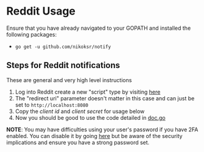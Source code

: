# Reddit Usage

Ensure that you have already navigated to your GOPATH and installed the following packages:

* `go get -u github.com/nikoksr/notify`

## Steps for Reddit notifications

These are general and very high level instructions

1. Log into Reddit create a new "script" type by visiting [here](https://www.reddit.com/prefs/apps/)
2. The "redirect uri" parameter doesn't matter in this case and can just be set to `http://localhost:8080`
2. Copy the *client id* and *client secret* for usage below
4. Now you should be good to use the code detailed in [doc.go](doc.go)

**NOTE**: You may have difficulties using your user's password if you have 2FA enabled. You can disable it by going [here](https://www.reddit.com/prefs/update/) but be aware of the security implications and ensure you have a strong password set.